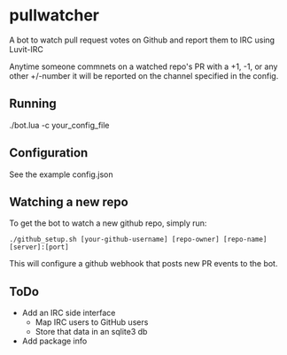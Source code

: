pullwatcher
===========

A bot to watch pull request votes on Github and report them to IRC using Luvit-IRC

Anytime someone commnets on a watched repo's PR with a +1, -1, or any other +/-number it will be reported on the channel specified in the config.

Running
-------

./bot.lua -c your_config_file

Configuration
-------------

See the example config.json

Watching a new repo
-------------------

To get the bot to watch a new github repo, simply run:
```
./github_setup.sh [your-github-username] [repo-owner] [repo-name] [server]:[port]
```

This will configure a github webhook that posts new PR events to the bot.

ToDo
----

* Add an IRC side interface
  * Map IRC users to GitHub users
  * Store that data in an sqlite3 db
* Add package info
